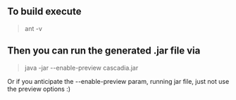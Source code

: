 ## To build execute
> ant -v

## Then you can run the generated .jar file via 
> java -jar --enable-preview cascadia.jar

Or if you anticipate the --enable-preview param, running jar file, just not use the preview options :)
